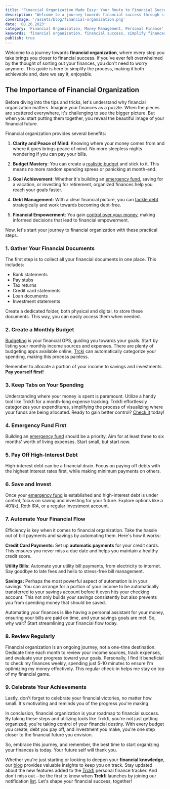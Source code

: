 ```yaml
---
title: 'Financial Organization Made Easy: Your Route to Financial Success'
description: "Welcome to a journey towards financial success through simplified financial organization. If you've ever felt overwhelmed by the thought of sorting out your finances, this guide is here to simplify the process, making it both achievable and, dare we say it, enjoyable. Start your journey to financial organization with confidence and ease."
coverImage: '/assets/blog/financial-organization.png'
date: '08.26.2023'
category: 'Financial Organization, Money Management, Personal Finance'
keywords: 'financial organization, financial success, simplify finances, money management, budgeting, expense tracking, financial planning, financial goals, financial tips, financial empowerment'
publish: true
---
```


Welcome to a journey towards **financial organization**, where every step you take brings you closer to financial success. If you've ever felt overwhelmed by the thought of sorting out your finances, you don't need to worry anymore. This guide is here to simplify the process, making it both achievable and, dare we say it, enjoyable.

## The Importance of Financial Organization

Before diving into the tips and tricks, let's understand why financial organization matters. Imagine your finances as a puzzle. When the pieces are scattered everywhere, it's challenging to see the bigger picture. But when you start putting them together, you reveal the beautiful image of your financial future.

Financial organization provides several benefits:

1. **Clarity and Peace of Mind**: Knowing where your money comes from and where it goes brings peace of mind. No more sleepless nights wondering if you can pay your bills.

2. **Budget Mastery**: You can create a [realistic budget](/blog/five-truths-about-personal-finance#realistic-budget) and stick to it. This means no more random spending sprees or panicking at month-end.

3. **Goal Achievement**: Whether it's building an [emergency fund](/blog/prepare-for-the-unexpected-the-value-of-building-an-emergency-fund), saving for a vacation, or investing for retirement, organized finances help you reach your goals faster.

4. **Debt Management**: With a clear financial picture, you can [tackle debt](/blog/five-truths-about-personal-finance#debt) strategically and work towards becoming debt-free.

5. **Financial Empowerment**: You gain [control over your money](/track-finances-reach-financial-success), making informed decisions that lead to financial empowerment.

Now, let's start your journey to financial organization with these practical steps.

### 1. Gather Your Financial Documents

The first step is to collect all your financial documents in one place. This includes:

- Bank statements
- Pay stubs
- Tax returns
- Credit card statements
- Loan documents
- Investment statements

Create a dedicated folder, both physical and digital, to store these documents. This way, you can easily access them when needed.

### 2. Create a Monthly Budget

[Budgeting](/blog/budgeting-made-easy) is your financial GPS, guiding you towards your goals. Start by listing your monthly income sources and expenses. There are plenty of budgeting apps available online, [Trcki](/) can automatically categorize your spending, making this process painless.

Remember to allocate a portion of your income to savings and investments. **Pay yourself first!**

### 3. Keep Tabs on Your Spending

Understanding where your money is spent is paramount. Utilize a handy tool like Trckfi for a month-long expense tracking. Trckfi effortlessly categorizes your expenditures, simplifying the process of visualizing where your funds are being allocated. Ready to gain better control? [Check it](/#get-notified) today!

### 4. Emergency Fund First

Building an [emergency fund](/blog/prepare-for-the-unexpected-the-value-of-building-an-emergency-fund) should be a priority. Aim for at least three to six months' worth of living expenses. Start small, but start now.

### 5. Pay Off High-Interest Debt

High-interest debt can be a financial drain. Focus on paying off debts with the highest interest rates first, while making minimum payments on others.

### 6. Save and Invest

Once your [emergency fund](/blog/prepare-for-the-unexpected-the-value-of-building-an-emergency-fund) is established and high-interest debt is under control, focus on saving and investing for your future. Explore options like a 401(k), Roth IRA, or a regular investment account.

### 7. Automate Your Financial Flow

Efficiency is key when it comes to financial organization. Take the hassle out of bill payments and savings by automating them. Here's how it works:

**Credit Card Payments:** Set up **automatic payments** for your credit cards. This ensures you never miss a due date and helps you maintain a healthy credit score.

**Utility Bills:** Automate your utility bill payments, from electricity to internet. Say goodbye to late fees and hello to stress-free bill management.

**Savings:** Perhaps the most powerful aspect of automation is in your savings. You can arrange for a portion of your income to be automatically transferred to your savings account before it even hits your checking account. This not only builds your savings consistently but also prevents you from spending money that should be saved.

Automating your finances is like having a personal assistant for your money, ensuring your bills are paid on time, and your savings goals are met. So, why wait? Start streamlining your financial flow today.

### 8. Review Regularly

Financial organization is an ongoing journey, not a one-time destination. Dedicate time each month to review your income sources, track expenses, and evaluate your progress toward your goals. Personally, I find it beneficial to check my finances weekly, spending just 5-10 minutes to ensure I'm optimizing my money effectively. This regular check-in helps me stay on top of my financial game.


### 9. Celebrate Your Achievements

Lastly, don't forget to celebrate your financial victories, no matter how small. It's motivating and reminds you of the progress you're making.

In conclusion, financial organization is your roadmap to financial success. By taking these steps and utilizing tools like Trckfi, you're not just getting organized; you're taking control of your financial destiny. With every budget you create, debt you pay off, and investment you make, you're one step closer to the financial future you envision.

So, embrace this journey, and remember, the best time to start organizing your finances is today. Your future self will thank you.

Whether you're just starting or looking to deepen your **financial knowledge**, our [blog](/blog) provides valuable insights to keep you on track. Stay updated about the new features added to the [Trckfi](/) personal finance tracker. And don't miss out – be the first to know when **Trckfi** launches by joining our notification [list](/#get-notified). Let's shape your financial success, together!